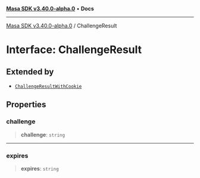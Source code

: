 [**Masa SDK v3.40.0-alpha.0**](../README.md) • **Docs**

***

[Masa SDK v3.40.0-alpha.0](../globals.md) / ChallengeResult

# Interface: ChallengeResult

## Extended by

- [`ChallengeResultWithCookie`](ChallengeResultWithCookie.md)

## Properties

### challenge

> **challenge**: `string`

***

### expires

> **expires**: `string`
